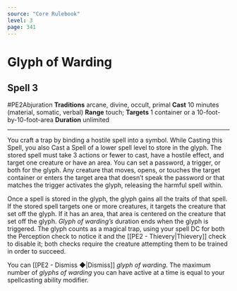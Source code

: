 ```yaml
---
source: "Core Rulebook"
level: 3
page: 341
---
```


# Glyph of Warding
## Spell 3
#PE2Abjuration 
**Traditions** arcane, divine, occult, primal
**Cast** 10 minutes (material, somatic, verbal)
**Range** touch; **Targets** 1 container or a 10-foot-by-10-foot-area
**Duration** unlimited

-----
You craft a trap by binding a hostile spell into a symbol. While Casting this Spell, you also Cast a Spell of a lower spell level to store in the glyph. The stored spell must take 3 actions or fewer to cast, have a hostile effect, and target one creature or have an area. You can set a password, a trigger, or both for the glyph. Any creature that moves, opens, or touches the target container or enters the target area that doesn’t speak the password or that matches the trigger activates the glyph, releasing the harmful spell within.

Once a spell is stored in the glyph, the glyph gains all the traits of that spell. If the stored spell targets one or more creatures, it targets the creature that set off the glyph. If it has an area, that area is centered on the creature that set off the glyph. *Glyph of warding’s* duration ends when the glyph is triggered. The glyph counts as a magical trap, using your spell DC for both the Perception check to notice it and the [[PE2 - Thievery|Thievery]] check to disable it; both checks require the creature attempting them to be trained in order to succeed.

You can [[PE2 - Dismiss ◆|Dismiss]] *glyph of warding*. The maximum number of *glyphs of warding* you can have active at a time is equal to your spellcasting ability modifier.